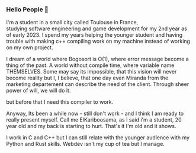 <!--
**ElKaribooSama/ElKariboosama** is a ✨ _special_ ✨ repository because its `README.md` (this file) appears on your GitHub profile.

Here are some ideas to get you started:

- 🔭 I’m currently working on ...
- 🌱 I’m currently learning ...
- 👯 I’m looking to collaborate on ...
- 🤔 I’m looking for help with ...
- 💬 Ask me about ...
- 📫 How to reach me: ...
- 😄 Pronouns: ...
- ⚡ Fun fact: ...
-->

### Hello People 🔭
I'm a student in a small city called Toulouse in France, <br>
studying software engineering and game development for my 2nd year as of early 2023.
I spend my years helping the younger student and having trouble with making c++ compiling work on my machine instead of working on my own project.

I dream of a world where Bogosort is O(1), where error message become a thing of the past.
A world without compile time, where variable name THEMSELVES.
Some may say its impossible, that this vision will never become reality but I, I believe, that one day even Miranda from the marketing departement
can describe the need of the client. Through sheer power of will, we will do it.

but before that I need this compiler to work.


Anyway,
Its been a while now - still don't work - and I think I am ready to really present myself.
Call me ElKariboosama, as I said i'm a student, 20 year old and my back is starting to hurt.
That's it I'm old and it shows.

I work in C and C++ but I can still relate with the younger audience with my Python and Rust skills.
Webdev isn't my cup of tea but I manage.
